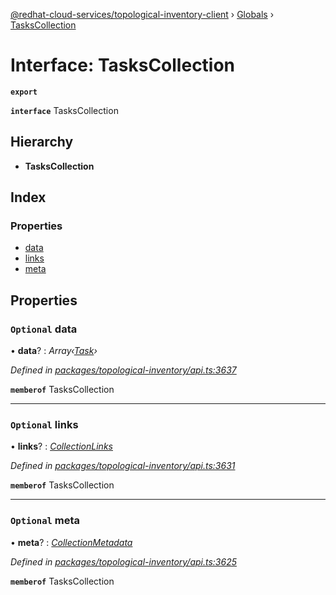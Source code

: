 [@redhat-cloud-services/topological-inventory-client](../README.md) › [Globals](../globals.md) › [TasksCollection](taskscollection.md)

# Interface: TasksCollection

**`export`** 

**`interface`** TasksCollection

## Hierarchy

* **TasksCollection**

## Index

### Properties

* [data](taskscollection.md#optional-data)
* [links](taskscollection.md#optional-links)
* [meta](taskscollection.md#optional-meta)

## Properties

### `Optional` data

• **data**? : *Array‹[Task](task.md)›*

*Defined in [packages/topological-inventory/api.ts:3637](https://github.com/Hyperkid123/javascript-clients/blob/master/packages/topological-inventory/api.ts#L3637)*

**`memberof`** TasksCollection

___

### `Optional` links

• **links**? : *[CollectionLinks](collectionlinks.md)*

*Defined in [packages/topological-inventory/api.ts:3631](https://github.com/Hyperkid123/javascript-clients/blob/master/packages/topological-inventory/api.ts#L3631)*

**`memberof`** TasksCollection

___

### `Optional` meta

• **meta**? : *[CollectionMetadata](collectionmetadata.md)*

*Defined in [packages/topological-inventory/api.ts:3625](https://github.com/Hyperkid123/javascript-clients/blob/master/packages/topological-inventory/api.ts#L3625)*

**`memberof`** TasksCollection
